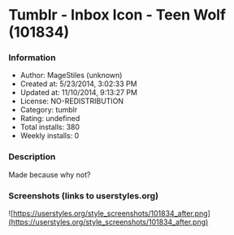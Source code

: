 # Tumblr - Inbox Icon - Teen Wolf (101834)

### Information
- Author: MageStiles (unknown)
- Created at: 5/23/2014, 3:02:33 PM
- Updated at: 11/10/2014, 9:13:27 PM
- License: NO-REDISTRIBUTION
- Category: tumblr
- Rating: undefined
- Total installs: 380
- Weekly installs: 0


### Description
Made because why not?


### Screenshots (links to userstyles.org)
![https://userstyles.org/style_screenshots/101834_after.png](https://userstyles.org/style_screenshots/101834_after.png)


